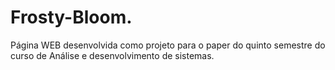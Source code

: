 # Frosty-Bloom.
Página WEB desenvolvida como projeto para o paper do quinto semestre do curso de Análise e desenvolvimento de sistemas.
